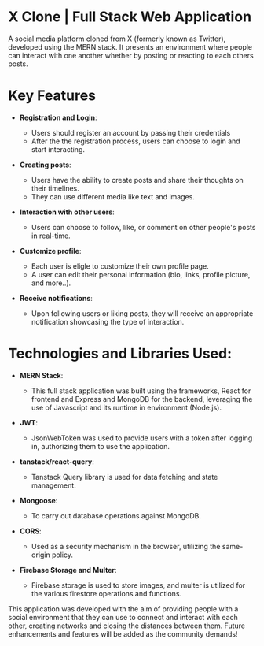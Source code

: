 # X Clone | Full Stack Web Application
A social media platform cloned from X (formerly known as Twitter), developed using the MERN stack. It presents an environment where people can interact with one another whether by posting or reacting to each others posts.

# Key Features
- **Registration and Login**:
  - Users should register an account by passing their credentials
  - After the the registration process, users can choose to login and start interacting.
  
- **Creating posts**:
  - Users have the ability to create posts and share their thoughts on their timelines.
  - They can use different media like text and images.
  
- **Interaction with other users**:
  - Users can choose to follow, like, or comment on other people's posts in real-time.
  
- **Customize profile**:
  - Each user is eligle to customize their own profile page.
  - A user can edit their personal information (bio, links, profile picture, and more..).
  
- **Receive notifications**:
  - Upon following users or liking posts, they will receive an appropriate notification showcasing the type of interaction.

# Technologies and Libraries Used:
- **MERN Stack**:
  - This full stack application was built using the frameworks, React for frontend and Express and MongoDB for the backend, leveraging the use of Javascript and its runtime in environment (Node.js).
  
- **JWT**:
  - JsonWebToken was used to provide users with a token after logging in, authorizing them to use the application.
  
- **tanstack/react-query**:
  - Tanstack Query library is used for data fetching and state management.
  
- **Mongoose**:
  - To carry out database operations against MongoDB.
  
- **CORS**:
  - Used as a security mechanism in the browser, utilizing the same-origin policy.
  
- **Firebase Storage and Multer**:
  - Firebase storage is used to store images, and multer is utilized for the various firestore operations and functions.
  

This application was developed with the aim of providing people with a social environment that they can use to connect and interact with each other, creating networks and closing the distances between them. Future enhancements and features will be added as the community demands!
